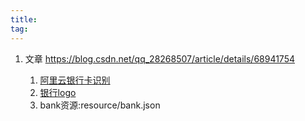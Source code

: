 ```yaml
---
title: 
tag: 
---
```


1. 文章 <https://blog.csdn.net/qq_28268507/article/details/68941754>

   1. [阿里云银行卡识别](https://ccdcapi.alipay.com/validateAndCacheCardInfo.json?_input_charset=utf-8&cardNo=6214686085038649&cardBinCheck=true)
   2. [银行logo](https://apimg.alipay.com/combo.png?d=cashier&t=BJBANK)
   3. bank资源:resource/bank.json

   ​